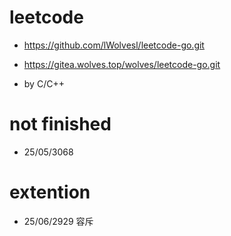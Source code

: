 # leetcode

- https://github.com/lWolvesl/leetcode-go.git
- https://gitea.wolves.top/wolves/leetcode-go.git

- by C/C++

# not finished

- 25/05/3068

# extention

- 25/06/2929 容斥